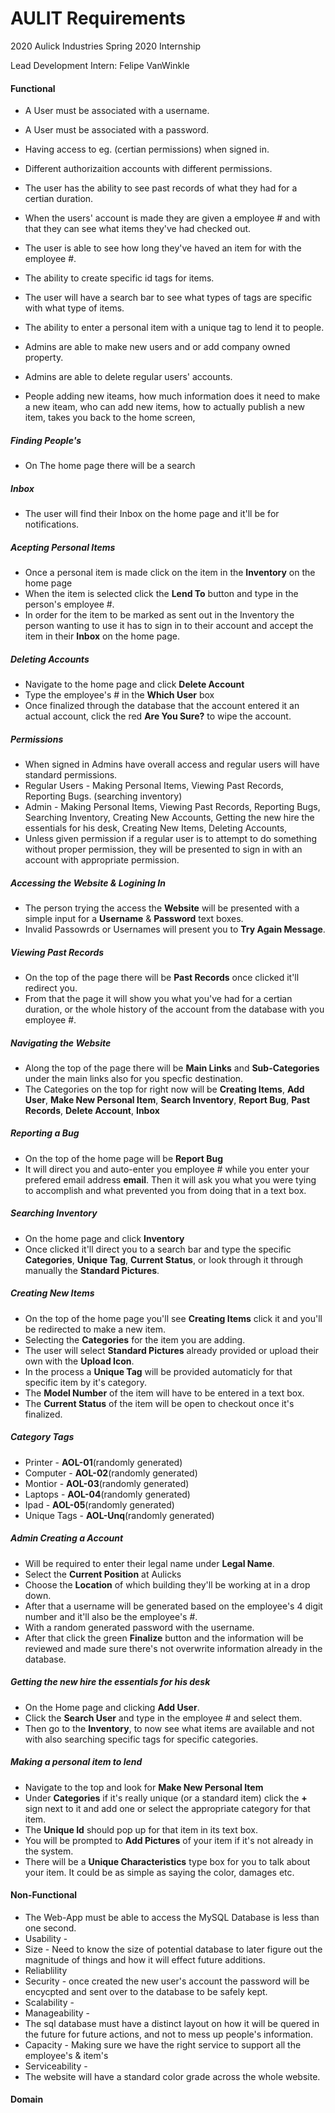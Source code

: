 # AULIT Requirements

2020 Aulick Industries
Spring 2020 Internship

Lead Development Intern: Felipe VanWinkle

#### Functional

* A User must be associated with a username.
* A User must be associated with a password.
* Having access to eg. (certian permissions) when signed in. 
* Different authorizaition accounts with different permissions. 
* The user has the ability to see past records of what they had for a certian duration. 
* When the users' account is made they are given a employee # and with that they can see what items they've had checked out.
* The user is able to see how long they've haved an item for with the employee #.
* The ability to create specific id tags for items.
* The user will have a search bar to see what types of tags are specific with what type of items.
* The ability to enter a personal item with a unique tag to lend it to people.
* Admins are able to make new users and or add company owned property.
* Admins are able to delete regular users' accounts. 


* People adding new iteams, how much information does it need to make a new iteam, who can add new items, how to actually publish a new item, takes you back to the home screen, 

##### Finding People's #
* On The home page there will be a search

##### Inbox 
* The user will find their Inbox on the home page and it'll be for notifications. 

##### Acepting Personal Items
* Once a personal item is made click on the item in the **Inventory** on the home page
* When the item is selected click the **Lend To** button and type in the person's employee #.
* In order for the item to be marked as sent out in the Inventory the person wanting to use it has to sign in to their account and accept the item in their **Inbox** on the home page. 

##### Deleting Accounts
* Navigate to the home page and click **Delete Account**
* Type the employee's # in the **Which User** box
* Once finalized through the database that the account entered it an actual account, click the red **Are You Sure?** to wipe the account. 

##### Permissions
* When signed in Admins have overall access and regular users will have standard permissions.
* Regular Users - Making Personal Items, Viewing Past Records, Reporting Bugs. (searching inventory)
* Admin - Making Personal Items, Viewing Past Records, Reporting Bugs, Searching Inventory, Creating New Accounts, Getting the new hire the essentials for his desk, Creating New Items, Deleting      Accounts, 
* Unless given permission if a regular user is to attempt to do something without proper permission, they will be presented to sign in with an account with appropriate permission. 

##### Accessing the Website & Logining In
* The person trying the access the **Website** will be presented with a simple input for a **Username** & **Password** text boxes.
* Invalid Passowrds or Usernames will present you to **Try Again Message**.

##### Viewing Past Records
* On the top of the page there will be **Past Records** once clicked it'll redirect you.
* From that the page it will show you what you've had for a certian duration, or the whole history of the account from the database with you employee #. 

##### Navigating the Website
* Along the top of the page there will be **Main Links** and **Sub-Categories** under the main links also for you specfic destination.
* The Categories on the top for right now will be **Creating Items**, **Add User**, **Make New Personal Item**, **Search Inventory**, **Report Bug**, **Past Records**, **Delete Account**, **Inbox**

##### Reporting a Bug
* On the top of the home page will be **Report Bug**
* It will direct you and auto-enter you employee # while you enter your prefered email address **email**. Then it will ask you what you were tying to accomplish and what prevented you from doing that in a text box. 

##### Searching Inventory
* On the home page and click **Inventory**
* Once clicked it'll direct you to a search bar and type the specific **Categories**, **Unique Tag**, **Current Status**, or look through it through manually the **Standard Pictures**.

##### Creating New Items
* On the top of the home page you'll see **Creating Items** click it and you'll be redirected to make a new item. 
* Selecting the **Categories** for the item you are adding.
* The user will select **Standard Pictures** already provided or upload their own with the **Upload Icon**.
* In the process a **Unique Tag** will be provided automaticly for that specific item by it's category.
* The **Model Number** of the item will have to be entered in a text box. 
* The **Current Status** of the item will be open to checkout once it's finalized.

##### Category Tags
* Printer - **AOL-01**(randomly generated)
* Computer - **AOL-02**(randomly generated)
* Montior - **AOL-03**(randomly generated)
* Laptops - **AOL-04**(randomly generated)
* Ipad -  **AOL-05**(randomly generated)
* Unique Tags - **AOL-Unq**(randomly generated)


##### Admin Creating a Account 
* Will be required to enter their legal name under **Legal Name**.
* Select the **Current Position** at Aulicks
* Choose the **Location** of which building they'll be working at in a drop down.
* After that a username will be generated based on the employee's 4 digit number and it'll also be the employee's #.
* With a random generated password with the username. 
* After that click the green **Finalize** button and the information will be reviewed and made sure there's not overwrite information already in the database.

##### Getting the new hire the essentials for his desk
* On the Home page and clicking **Add User**.
* Click the **Search User** and type in the employee # and select them. 
* Then go to the **Inventory**, to now see what items are available and not with also searching specific tags for specific categories.

##### Making a personal item to lend
* Navigate to the top and look for **Make New Personal Item**
* Under **Categories** if it's really unique (or a standard item) click the **+** sign next to it and add one or select the appropriate category for that item.
* The **Unique Id** should pop up for that item in its text box. 
* You will be prompted to **Add Pictures** of your item if it's not already in the system. 
* There will be a **Unique Characteristics** type box for you to talk about your item. It could be as simple as saying the color, damages etc. 


#### Non-Functional

* The Web-App must be able to access the MySQL Database is less than one second.
* Usability - 
* Size - Need to know the size of potential database to later figure out the magnitude of things and how it will effect future additions. 
* Reliablility
* Security - once created the new user's account the password will be encycpted and sent over to the database to be safely kept. 
* Scalability - 
* Manageability -
* The sql database must have a distinct layout on how it will be quered in the future for future actions, and not to mess up people's information.
* Capacity - Making sure we have the right service to support all the employee's & item's
* Serviceability - 
* The website will have a standard color grade across the whole website. 


#### Domain

